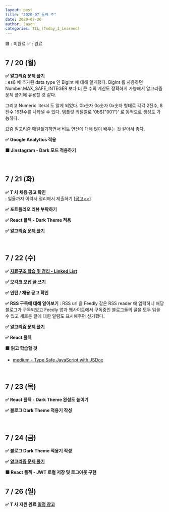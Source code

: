 ```yaml
---
layout: post
title: "2020-07 둘째 주"
date: 2020-07-20
author: Jason
categories: TIL_(Today_I_Learned)
---
```


🟥 : 미완료
✅ : 완료

## 7 / 20 (월)

**✅ [알고리즘 문제 풀기](https://seong7.github.io/algorithms/2020/07/20/leetcode-67.html)**  
 : es6 에 추가된 data type 인 BigInt 에 대해 알게됐다. BigInt 를 사용하면 Number.MAX_SAFE_INTEGER 보다 더 큰 수의 계산도 정확하게 가능해서 알고리즘 문제 풀기에 유용할 것 같다.

그리고 Numeric literal 도 알게 되었다. 0b숫자 0o숫자 0x숫자 형태로 각각 2진수, 8진수 16진수를 나타낼 수 있다. 템플릿 리털럴로 '0b\${"001"}' 로 동적으로 생성도 가능하다.

요즘 알고리즘 매일풀기하면서 비트 연산에 대해 많이 배우는 것 같아서 좋다.

**✅ Google Analytics 적용**

**🟥 Jinstagram - Dark 모드 적용하기**

<br>

## 7 / 21 (화)

**✅ T 사 채용 공고 확인**  
 : 일욜까지 이력서 정리해서 제출하기 [[공고>>](https://toss.im/career/jobs/?category=engineering&positionId=11)]

**✅ 포트폴리오 리뷰 부탁하기**

**✅ React 플젝 - Dark Theme 적용**

**✅ [알고리즘 문제 풀기](https://seong7.github.io/algorithms/2020/07/21/leetcode-203.html)**

<br>

## 7 / 22 (수)

**✅ [자료구조 학습 및 정리 - Linked List](https://seong7.github.io/computer_science/2020/07/22/linked-llist.html)**

**✅ 모각코 모집 글 쓰기**

**✅ 인턴 / 채용 공고 확인**

**✅ RSS 구독에 대해 알아보기**
: RSS url 을 Feedly 같은 RSS reader 에 입력하니 해당 블로그가 구독되었고 Feedly 앱과 웹사이트에서 구독중인 블로그들의 글을 모두 읽을 수 있고 새로운 글에 대한 알림도 표시해주어 신기했다.

**✅ [알고리즘 문제 풀기](https://seong7.github.io/computer_science/2020/07/22-leetcode-79.html)**

**✅ React 플젝**

**🟥 읽고 학습할 것**

- [medium - Type Safe JavaScript with JSDoc](https://medium.com/@trukrs/type-safe-javascript-with-jsdoc-7a2a63209b76)

<br>

## 7 / 23 (목)

**✅ React 플젝 - Dark Theme 완성도 높이기**

**✅ 블로그 Dark Theme 적용기 작성**

<br>

## 7 / 24 (금)

**✅ 블로그 Dark Theme 적용기 작성**

**✅ [알고리즘 문제 풀기](https://seong7.github.io/computer_science/2020/07/22-leetcode-79.html)**

**🟥 React 플젝 - JWT 로컬 저장 및 로그아웃 구현**
<br>

## 7 / 26 (일)

**✅ T 사 지원 완료 [일정 참고](https://toss.im/career/next-developer-2020)**
